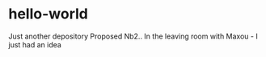 # hello-world
Just another depository
Proposed Nb2.. 
In the leaving room with Maxou - I just had an idea

